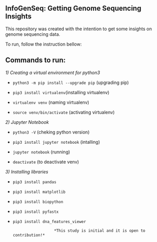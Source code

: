 ## InfoGenSeq: Getting Genome Sequencing Insights

This repository was created with the intention to get some insights on genome sequencing data. 

To run, follow the instruction bellow:

## Commands to run:

*1) Creating a virtual environment for python3*

- `python3 -m pip install --upgrade pip` (upgrading pip)

- `pip3 install virtualenv`(installing virtualenv)

- `virtualenv venv` (naming virtualenv)

- `source venv/bin/activate` (activating virtualenv)

*2) Jupyter Notebook*

- `python3 -V` (cheking python version)

- `pip3 install jupyter notebook` (intalling)

- `jupyter notebook` (running)

- `deactivate` (to deactivate venv)

*3) Installing libraries* 

- `pip3 install pandas`

- `pip3 install matplotlib`

- `pip3 install biopython`

- `pip3 install pyfastx`

- `pip3 install dna_features_viewer`





						*This study is initial and it is open to contribution!*
